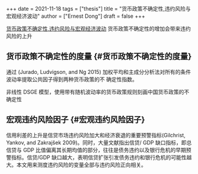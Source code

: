 +++
date = 2021-11-18
tags = ["thesis"]
title = "货币政策不确定性,违约风险与宏观经济波动"
author = ["Ernest Dong"]
draft = false
+++

[货币政策不确定性,违约风险与宏观经济波动](/ox-hugo/货币政策不确定性、违约风险与宏观经济波动_王博.pdf)
货币政策不确定性的增加会带来违约风险的上升


## 货币政策不确定性的度量 {#货币政策不确定性的度量}

通过 (Jurado, Ludvigson, and Ng 2015) 加权平均和主成分分析法对所有的条件波动率提取公共因子得到两种货币政策的不 确定性指数。

非线性 DSGE 模型，使用带有随机波动率的货币政策规则刻画中国货币政策的不确定性


## 宏观违约风险因子 {#宏观违约风险因子}

信用利差的上升是信贷市场违约风险加大和经济衰退的重要预警指标(Gilchrist, Yankov, and Zakrajšek 2009)。同时，大量文献指出信贷/ GDP 缺口指标，即总信贷与 GDP 比值偏离其长期均值的部分，往往是债务违约以及银行危机的早期预警指标。信贷/GDP 缺口越大，表明信贷扩张引发债务违约和银行危机的可能性越大。本文用来测度违约风险的变量全部与违约风险正向相关。
